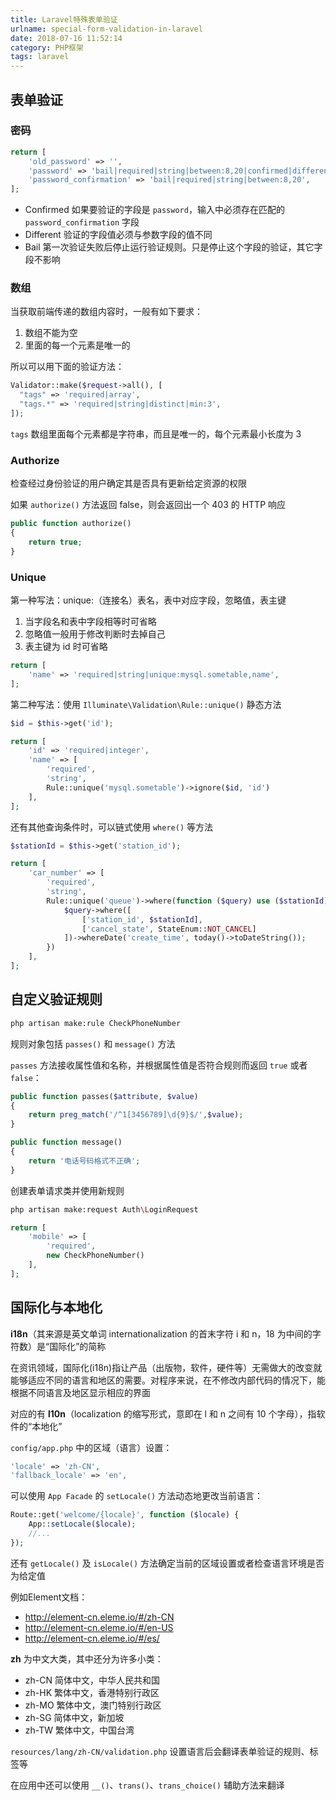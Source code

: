 ```yaml
---
title: Laravel特殊表单验证
urlname: special-form-validation-in-laravel
date: 2018-07-16 11:52:14
category: PHP框架
tags: laravel
---
```


<!-- more -->

## 表单验证

### 密码

```php
return [
    'old_password' => '',
    'password' => 'bail|required|string|between:8,20|confirmed|different:old_password',
    'password_confirmation' => 'bail|required|string|between:8,20',
];
```

- Confirmed
如果要验证的字段是 `password`，输入中必须存在匹配的 `password_confirmation` 字段
- Different
验证的字段值必须与参数字段的值不同
- Bail
第一次验证失败后停止运行验证规则。只是停止这个字段的验证，其它字段不影响

### 数组

当获取前端传递的数组内容时，一般有如下要求：

1. 数组不能为空
2. 里面的每一个元素是唯一的

所以可以用下面的验证方法：

```php
Validator::make($request->all(), [    
  "tags" => 'required|array',    
  "tags.*" => 'required|string|distinct|min:3',
]);
```

`tags` 数组里面每个元素都是字符串，而且是唯一的，每个元素最小长度为 3

### Authorize

检查经过身份验证的用户确定其是否具有更新给定资源的权限

如果 `authorize()` 方法返回 false，则会返回出一个 403 的 HTTP 响应

```php
public function authorize()
{
    return true;
}
```

### Unique

第一种写法：unique:（连接名）表名，表中对应字段，忽略值，表主键

1. 当字段名和表中字段相等时可省略
2. 忽略值一般用于修改判断时去掉自己
3. 表主键为 id 时可省略

```php
return [
    'name' => 'required|string|unique:mysql.sometable,name',
];
```

第二种写法：使用 `Illuminate\Validation\Rule::unique()` 静态方法

```php
$id = $this->get('id');

return [
    'id' => 'required|integer',
    'name' => [
        'required',
        'string',
        Rule::unique('mysql.sometable')->ignore($id, 'id')
    ],
];
```

还有其他查询条件时，可以链式使用 `where()` 等方法

```php
$stationId = $this->get('station_id');

return [
    'car_number' => [
        'required',
        'string',
        Rule::unique('queue')->where(function ($query) use ($stationId) {
            $query->where([
                ['station_id', $stationId],
                ['cancel_state', StateEnum::NOT_CANCEL]
            ])->whereDate('create_time', today()->toDateString());
        })
    ],
];
```

## 自定义验证规则

```bash
php artisan make:rule CheckPhoneNumber
```

规则对象包括 `passes()` 和 `message()` 方法 

`passes` 方法接收属性值和名称，并根据属性值是否符合规则而返回 `true` 或者 `false`：

```php
public function passes($attribute, $value)
{
    return preg_match('/^1[3456789]\d{9}$/',$value);
}

public function message()
{
    return '电话号码格式不正确';
}
```

创建表单请求类并使用新规则

```bash
php artisan make:request Auth\LoginRequest
```

```php
return [
    'mobile' => [
        'required',
        new CheckPhoneNumber()
    ],
];
```

## 国际化与本地化

**i18n**（其来源是英文单词 internationalization 的首末字符 i 和 n，18 为中间的字符数）是“国际化”的简称

在资讯领域，国际化(i18n)指让产品（出版物，软件，硬件等）无需做大的改变就能够适应不同的语言和地区的需要。对程序来说，在不修改内部代码的情况下，能根据不同语言及地区显示相应的界面

对应的有 **l10n**（localization 的缩写形式，意即在 l 和 n 之间有 10 个字母），指软件的“本地化”

`config/app.php` 中的区域（语言）设置：

```php
'locale' => 'zh-CN',
'fallback_locale' => 'en',
```

可以使用 `App Facade` 的 `setLocale()` 方法动态地更改当前语言：

```php
Route::get('welcome/{locale}', function ($locale) {
    App::setLocale($locale);
    //...
});
```

还有 `getLocale()` 及 `isLocale()` 方法确定当前的区域设置或者检查语言环境是否为给定值

例如Element文档：
- http://element-cn.eleme.io/#/zh-CN
- http://element-cn.eleme.io/#/en-US
- http://element-cn.eleme.io/#/es/

**zh** 为中文大类，其中还分为许多小类：
- zh-CN 简体中文，中华人民共和国
- zh-HK 繁体中文，香港特别行政区
- zh-MO 繁体中文，澳门特别行政区
- zh-SG 简体中文，新加坡
- zh-TW 繁体中文，中国台湾

`resources/lang/zh-CN/validation.php` 设置语言后会翻译表单验证的规则、标签等

在应用中还可以使用 `__()`、`trans()`、`trans_choice()` 辅助方法来翻译
